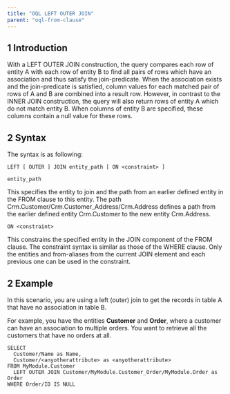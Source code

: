 ```yaml
---
title: "OQL LEFT OUTER JOIN"
parent: "oql-from-clause"
---
```


## 1 Introduction

With a LEFT OUTER JOIN construction, the query compares each row of entity A with each row of entity B to find all pairs of rows which have an association and thus satisfy the join-predicate. When the association exists and the join-predicate is satisfied, column values for each matched pair of rows of A and B are combined into a result row.
However, in contrast to the INNER JOIN construction, the query will also return rows of entity A which do not match entity B. When columns of entity B are specified, these columns contain a null value for these rows.

## 2 Syntax

The syntax is as following:

```
LEFT [ OUTER ] JOIN entity_path [ ON <constraint> ]
```

`entity_path`

This specifies the entity to join and the path from an earlier defined entity in the FROM clause to this entity.
The path Crm.Customer/Crm.Customer_Address/Crm.Address defines a path from the earlier defined entity Crm.Customer to the new entity Crm.Address.

`ON <constraint>`

This constrains the specified entity in the JOIN component of the FROM clause. The constraint syntax is similar as those of the WHERE clause. Only the entities and from-aliases from the current JOIN element and each previous one can be used in the constraint.

## 2 Example

In this scenario, you are using a left (outer) join to get the records in table A that have no association in table B. 

For example, you have the entities **Customer** and **Order**, where a customer can have an association to multiple orders. You want to retrieve all the customers that have no orders at all.

```
SELECT 
  Customer/Name as Name,
  Customer/<anyotherattribute> as <anyotherattribute>
FROM MyModule.Customer
  LEFT OUTER JOIN Customer/MyModule.Customer_Order/MyModule.Order as Order
WHERE Order/ID IS NULL
```

